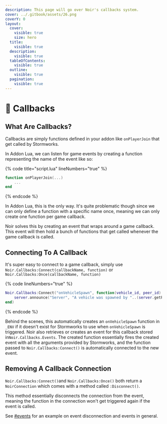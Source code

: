 ```yaml
---
description: This page will go over Noir's callbacks system.
cover: ../.gitbook/assets/26.png
coverY: 0
layout:
  cover:
    visible: true
    size: hero
  title:
    visible: true
  description:
    visible: true
  tableOfContents:
    visible: true
  outline:
    visible: true
  pagination:
    visible: true
---
```


# 💬 Callbacks

## What Are Callbacks?

Callbacks are simply functions defined in your addon like `onPlayerJoin` that get called by Stormworks.

In Addon Lua, we can listen for game events by creating a function representing the name of the event like so:

{% code title="script.lua" lineNumbers="true" %}
```lua
function onPlayerJoin(...)
    ...
end
```
{% endcode %}

In Addon Lua, this is the only way. It's quite problematic though since we can only define a function with a specific name once, meaning we can only create one function per game callback.

Noir solves this by creating an event that wraps around a game callback. This event will then hold a bunch of functions that get called whenever the game callback is called.

## Connecting To A Callback

It's super easy to connect to a game callback, simply use `Noir.Callbacks:Connect(callbackName, function)` or `Noir.Callbacks:Once(callbackName, function)`

{% code lineNumbers="true" %}
```lua
Noir.Callbacks:Connect("onVehicleSpawn", function(vehicle_id, peer_id)
    server.announce("Server", "A vehicle was spawned by "..(server.getPlayerName(peer_id)))
end)
```
{% endcode %}

Behind the scenes, this automatically creates an `onVehicleSpawn` function in `_ENV` if it doesn't exist for Stormworks to use when `onVehicleSpawn` is triggered. Noir also retrieves or creates an event for this callback stored in`Noir.Callbacks.Events`. The created function essentially fires the created event with all the arguments provided by Stormworks, and the function passed to `Noir.Callbacks:Connect()` is automatically connected to the new event.

## Removing A Callback Connection

`Noir.Callbacks:Connect()`and `Noir.Callbacks:Once()` both return a `NoirConnection` which comes with a method called `:Disconnect()`.

This method essentially disconnects the connection from the event, meaning the function in the connection won't get triggered again if the event is called.

See [#events](libraries.md#events "mention") for an example on event disconnection and events in general.
